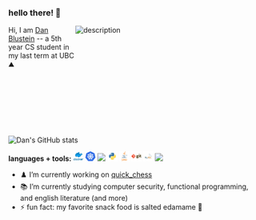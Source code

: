 ### hello there! 🦎


<img align="right" src="https://i.pinimg.com/originals/f1/63/11/f16311fd0c32786525f471c685bc516e.gif" width="370" height="220" alt="description">

Hi, I am [Dan Blustein](https://wallstarr.github.io) -- a 5th year CS student in my last term at UBC ⛰️

![Dan's GitHub stats](https://github-readme-stats.vercel.app/api?username=wallstarr\&rank_icon=github&show_icons=true\&title_color=fff\&icon_color=0A5C36\&text_color=0A5C36\&bg_color=050301&custom_title=my%20github!)

**languages + tools:**
<code><img height="20" src="https://raw.githubusercontent.com/github/explore/80688e429a7d4ef2fca1e82350fe8e3517d3494d/topics/docker/docker.png"></code>
<code><img height="20" src="https://raw.githubusercontent.com/github/explore/80688e429a7d4ef2fca1e82350fe8e3517d3494d/topics/kubernetes/kubernetes.png"></code>
<code><img height="20" src="https://cf.appdrag.com/dashboard-openvm-clo-b2d42c/uploads/Jenkins-FVfV-hxM9.png"></code>
<code><img height="20" src="https://raw.githubusercontent.com/github/explore/80688e429a7d4ef2fca1e82350fe8e3517d3494d/topics/python/python.png"></code>
<code><img height="20" src="https://raw.githubusercontent.com/github/explore/80688e429a7d4ef2fca1e82350fe8e3517d3494d/topics/java/java.png"></code>
<code><img height="20" src="https://raw.githubusercontent.com/github/explore/80688e429a7d4ef2fca1e82350fe8e3517d3494d/topics/git/git.png"></code>
<code><img height="20" src="https://raw.githubusercontent.com/github/explore/80688e429a7d4ef2fca1e82350fe8e3517d3494d/topics/mysql/mysql.png"></code>
<code><img height="20" src="https://upload.wikimedia.org/wikipedia/commons/thumb/3/35/Tux.svg/1200px-Tux.svg.png"></code>


- ♟️ I’m currently working on [quick_chess](https://github.com/wallstarr/quick-chess)
- 📚 I’m currently studying computer security, functional programming, and english literature (and more)
- ⚡ fun fact: my favorite snack food is salted edamame 🫛
